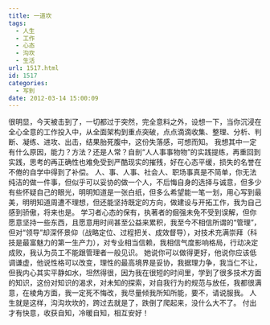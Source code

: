 ```yaml
---
title: 一道坎
tags:
  - 人生
  - 工作
  - 心态
  - 沟坎
  - 生活
url: 1517.html
id: 1517
categories:
  - 写到
date: 2012-03-14 15:00:09
---
```


很明显，今天被击到了，一切都过于突然，完全意料之外，设想一下，当你沉浸在全心全意的工作投入中，从全面架构到重点突破，点点滴滴收集、整理、分析、判断、凝练、进攻、出击，结果胎死腹中，这份失落感，可想而知。 我想其中一定有什么原因，能力？方法？还是人常？自剖“人人事事物物”的实践提练，再重回到实践，思考的再正确性也难免受到严酷现实的摧残，好在心态平缓，损失的名誉在不倦的自学中得到了补偿。 人、事、人事、社会人、职场事真是不简单，你无法纯洁的做一件事，但似乎可以妥协的做一个人，不后悔自身的选择与诚意，但多少有些怀疑自己的眼光，明明知道是一张白纸，但多么希望能一笔一划，用心写到最美，明明知道周遭不理想，但还能坚持既定的方向，做建设与开拓工作，我为自己感到骄傲，将来也是。 学习者心态的保有，执著者的倔强未免不受到误解，但你愿意坚持一些东西，且愿意用时间甚至公益来累积，我至今不相信所谓的“管理”，但对“领导”却深怀景仰（战略定位、过程把关、成效督导），对技术充满崇拜（科技是最富魅力的第一生产力），对专业相当信赖，我相信气度影响格局，行动决定成败，我认为员工不能跟管理者一般见识。 她说你可以做得更好，他说你应该低调谦虚，他说性格可以改变，理性的最高境界是妥协，我据理力争，我当仁不让，但我内心其实平静如水，坦然得很，因为我在很短的时间里，学到了很多技术方面的知识，这份对知识的渴求，对未知的探索，对自我行为的规范与放任，我都很满意，在棱角方面，我一定死不悔改，我尽量倾我所知所能，要不，请说服我。 人生就是这样，沟沟坎坎的，跨过去就是了，跌倒了爬起来，没什么大不了。 付出才有快意，收获自知，冷暖自知，相互安好！